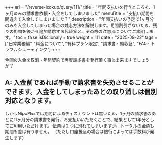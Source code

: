 +++
url = "/reverse-lookup/query/111/"
title = "年間支払いを行うところを、1ヶ月のみの請求書依頼・入金をしてしまいました"
menuTitle = "支払い期間を間違えて入金してしまいました？"
description = "年間支払いの予定で1ヶ月分のみを入金してしまった場合の対応方法を解説します。期間割引がないため、残りの期間を後から追加請求する代替案と、その際の注意点についてご説明します。"
toc = false
isDictionaly = true
weight = 111
date = "2025-09-22"
tags = ["日常業務編", "料金について", "有料プラン限定", "請求書・領収証", "FAQ・トラブルシューティング"]
+++

今回の入金を取消・年間契約で再度請求書を発行頂く事は出来ますでしょうか？

## A: 入金前であれば手動で請求書を失効させることができます。入金をしてしまったあとの取り消しは個別対応となります。

しかしNipoPlusでは期間によるディスカウントは無いため、1ヶ月の請求書のあとに11ヶ月分の請求書を発行、お支払いいただくことで、結果として1年分としてご利用いただけます。
伝票は２つに別れてしまいますが、トータルの金額も期間も差は有りません。
（ただし口座振込の場合は銀行によっては手数料が発生します）

